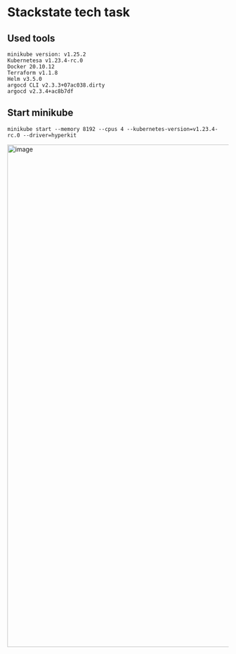# Stackstate tech task

## Used tools

```
minikube version: v1.25.2
Kubernetesa v1.23.4-rc.0 
Docker 20.10.12
Terraform v1.1.8
Helm v3.5.0
argocd CLI v2.3.3+07ac038.dirty
argocd v2.3.4+ac8b7df
```

## Start minikube

```
minikube start --memory 8192 --cpus 4 --kubernetes-version=v1.23.4-rc.0 --driver=hyperkit
```

<img width="1142" alt="image" src="https://user-images.githubusercontent.com/76940088/169788960-5c72da2f-6117-4855-8618-94fe6d573707.png">

